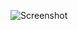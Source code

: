 ![Screenshot](https://raw.githubusercontent.com/Cryakl/Ultimate-RAT-Collection/refs/heads/main/FuckTrojan/Screenshot.png)
